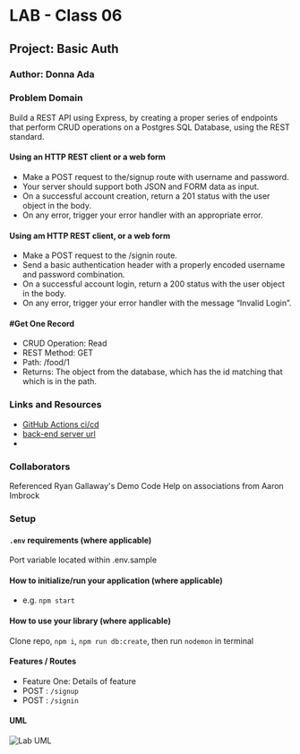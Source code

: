 # LAB - Class 06

## Project: Basic Auth

### Author: Donna Ada

### Problem Domain

Build a REST API using Express, by creating a proper series of endpoints that perform CRUD operations on a Postgres SQL Database, using the REST standard.


#### Using an HTTP REST client or a web form

- Make a POST request to the/signup route with username and password.
- Your server should support both JSON and FORM data as input.
- On a successful account creation, return a 201 status with the user object in the body.
- On any error, trigger your error handler with an appropriate error.

#### Using am HTTP REST client, or a web form

- Make a POST request to the /signin route.
- Send a basic authentication header with a properly encoded username and password combination.
- On a successful account login, return a 200 status with the user object in the body.
- On any error, trigger your error handler with the message “Invalid Login”.

#### #Get One Record

- CRUD Operation: Read
- REST Method: GET
- Path: /food/1
- Returns: The object from the database, which has the id matching that which is in the path.

### Links and Resources

- [GitHub Actions ci/cd](https://github.com/donnaada/basic-auth/actions)
- [back-end server url](https://api-server-6a4s.onrender.com)
-

### Collaborators

Referenced Ryan Gallaway's Demo Code
Help on associations from Aaron Imbrock

### Setup

#### `.env` requirements (where applicable)

Port variable located within .env.sample

#### How to initialize/run your application (where applicable)

- e.g. `npm start`

#### How to use your library (where applicable)

Clone repo, `npm i`, `npm run db:create`, then run `nodemon` in terminal

#### Features / Routes

- Feature One: Details of feature
- POST : `/signup`
- POST : `/signin`

#### UML

![Lab UML](./assets/uml.png)

